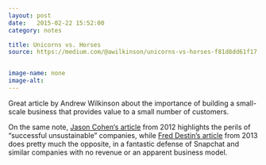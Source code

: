 ```yaml
---
layout: post
date:   2015-02-22 15:52:00
category: notes

title: Unicorns vs. Horses  
source: https://medium.com/@awilkinson/unicorns-vs-horses-f81d8dd61f17


image-name: none 
image-alt:
---
```


Great article by Andrew Wilkinson about the importance of building a small-scale business that provides value to a small number of customers.

On the same note, [Jason Cohen‘s article](http://blog.asmartbear.com/unsustainable-companies.html) from 2012 highlights the perils of “successful unsustainable” companies, while [Fred Destin’s article](http://freddestin.com/2013/11/snapchat-revenues-debate.html) from 2013 does pretty much the opposite, in a fantastic defense of Snapchat and similar companies with no revenue or an apparent business model.